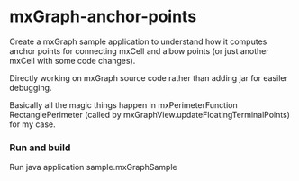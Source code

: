# mxGraph-anchor-points
Create a mxGraph sample application to understand how it computes anchor points for connecting mxCell and albow points (or just another mxCell with some code changes).

Directly working on mxGraph source code rather than adding jar for easiler debugging.

Basically all the magic things happen in mxPerimeterFunction RectanglePerimeter (called by mxGraphView.updateFloatingTerminalPoints) for my case.

### Run and build
Run java application sample.mxGraphSample
